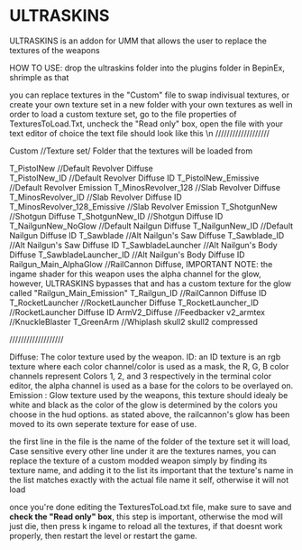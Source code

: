 # ULTRASKINS
ULTRASKINS is an addon for UMM that allows the user to replace the textures of the weapons


HOW TO USE:
drop the ultraskins folder into the plugins folder in BepinEx, shrimple as that

you can replace textures in the "Custom" file to swap indivisual textures, or create your own texture set in a new folder with your own textures as well
in order to load a custom texture set, go to the file properties of TexturesToLoad.Txt, uncheck the "Read only" box, open the file with your text editor of choice
the text file should look like this \n
///////////////////

Custom							//Texture set/ Folder that the textures will be loaded from

T_PistolNew						//Default Revolver Diffuse						
T_PistolNew_ID					//Default Revolver Diffuse ID
T_PistolNew_Emissive			//Default Revolver Emission
T_MinosRevolver_128				//Slab Revolver Diffuse
T_MinosRevolver_ID				//Slab Revolver Diffuse ID
T_MinosRevolver_128_Emissive	//Slab Revolver Emission
T_ShotgunNew					//Shotgun Diffuse
T_ShotgunNew_ID					//Shotgun Diffuse ID
T_NailgunNew_NoGlow				//Default Nailgun Diffuse
T_NailgunNew_ID					//Default Nailgun Diffuse ID
T_Sawblade						//Alt Nailgun's Saw Diffuse
T_Sawblade_ID					//Alt Nailgun's Saw Diffuse ID
T_SawbladeLauncher				//Alt Nailgun's Body Diffuse
T_SawbladeLauncher_ID			//Alt Nailgun's Body Diffuse ID
Railgun_Main_AlphaGlow			//RailCannon Diffuse, IMPORTANT NOTE: the ingame shader for this weapon uses the alpha channel for the glow, however, ULTRASKINS bypasses that and has a custom texture for the glow called "Railgun_Main_Emission"
T_Railgun_ID					//RailCannon Diffuse ID
T_RocketLauncher				//RocketLauncher Diffuse
T_RocketLauncher_ID				//RocketLauncher Diffuse ID
ArmV2_Diffuse					//Feedbacker
v2_armtex						//KnuckleBlaster
T_GreenArm						//Whiplash
skull2
skull2 compressed

///////////////////

Diffuse: The color texture used by the weapon.
ID: an ID texture is an rgb texture where each color channel/color is used as a mask, the R, G, B color channels represent Colors 1, 2, and 3 respectively in the terminal color editor, the alpha channel is used as a base for the colors to be overlayed on.
Emission : Glow texture used by the weapons, this texture should idealy be white and black as the color of the glow is determined by the colors you choose in the hud options.
as stated above, the railcannon's glow has been moved to its own seperate texture for ease of use.

the first line in the file is the name of the folder of the texture set it will load, Case sensitive
every other line under it are the textures names, you can replace the texture of a custom modded weapon simply by finding its texture name, and adding it to the list
its important that the texture's name in the list matches exactly with the actual file name it self, otherwise it will not load

once you're done editing the TexturesToLoad.txt file, make sure to save and **check the "Read only" box**, this step is important, otherwise the mod will just die,
then press k ingame to reload all the textures, if that doesnt work properly, then restart the level or restart the game.
